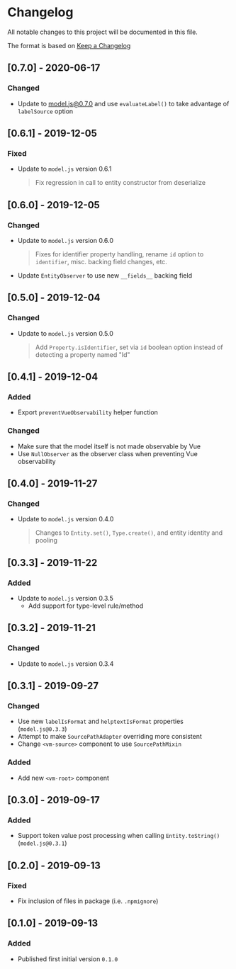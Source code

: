 # Changelog
All notable changes to this project will be documented in this file.

The format is based on [Keep a Changelog](https://keepachangelog.com/en/1.0.0/)

## [0.7.0] - 2020-06-17
### Changed
- Update to model.js@0.7.0 and use `evaluateLabel()` to take advantage of `labelSource` option

## [0.6.1] - 2019-12-05
### Fixed
- Update to `model.js` version 0.6.1
    > Fix regression in call to entity constructor from deserialize

## [0.6.0] - 2019-12-05
### Changed
- Update to `model.js` version 0.6.0
    > Fixes for identifier property handling, rename `id` option to `identifier`, misc. backing field changes, etc.
- Update `EntityObserver` to use new `__fields__` backing field

## [0.5.0] - 2019-12-04
### Changed
- Update to `model.js` version 0.5.0
    > Add `Property.isIdentifier`, set via `id` boolean option instead of detecting a property named "Id"

## [0.4.1] - 2019-12-04
### Added
- Export `preventVueObservability` helper function
### Changed
- Make sure that the model itself is not made observable by Vue
- Use `NullObserver` as the observer class when preventing Vue observability

## [0.4.0] - 2019-11-27
### Changed
- Update to `model.js` version 0.4.0
    > Changes to `Entity.set()`, `Type.create()`, and entity identity and pooling

## [0.3.3] - 2019-11-22
### Added
- Update to `model.js` version 0.3.5
    - Add support for type-level rule/method

## [0.3.2] - 2019-11-21
### Changed
- Update to `model.js` version 0.3.4

## [0.3.1] - 2019-09-27
### Changed
- Use new `labelIsFormat` and `helptextIsFormat` properties (`model.js@0.3.3`)
- Attempt to make `SourcePathAdapter` overriding more consistent
- Change `<vm-source>` component to use `SourcePathMixin`
### Added
- Add new `<vm-root>` component

## [0.3.0] - 2019-09-17
### Added
- Support token value post processing when calling `Entity.toString()` (`model.js@0.3.1`)

## [0.2.0] - 2019-09-13
### Fixed
- Fix inclusion of files in package (i.e. `.npmignore`)

## [0.1.0] - 2019-09-13
### Added
- Published first initial version `0.1.0`
